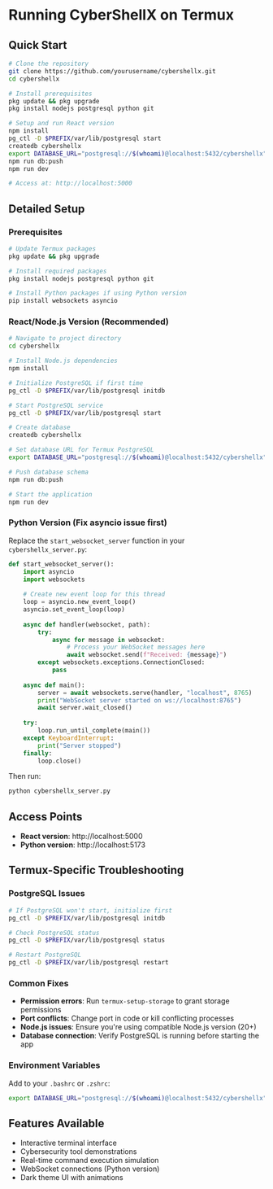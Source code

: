 # Running CyberShellX on Termux

## Quick Start
```bash
# Clone the repository
git clone https://github.com/yourusername/cybershellx.git
cd cybershellx

# Install prerequisites
pkg update && pkg upgrade
pkg install nodejs postgresql python git

# Setup and run React version
npm install
pg_ctl -D $PREFIX/var/lib/postgresql start
createdb cybershellx
export DATABASE_URL="postgresql://$(whoami)@localhost:5432/cybershellx"
npm run db:push
npm run dev

# Access at: http://localhost:5000
```

## Detailed Setup

### Prerequisites
```bash
# Update Termux packages
pkg update && pkg upgrade

# Install required packages
pkg install nodejs postgresql python git

# Install Python packages if using Python version
pip install websockets asyncio
```

### React/Node.js Version (Recommended)
```bash
# Navigate to project directory
cd cybershellx

# Install Node.js dependencies
npm install

# Initialize PostgreSQL if first time
pg_ctl -D $PREFIX/var/lib/postgresql initdb

# Start PostgreSQL service
pg_ctl -D $PREFIX/var/lib/postgresql start

# Create database
createdb cybershellx

# Set database URL for Termux PostgreSQL
export DATABASE_URL="postgresql://$(whoami)@localhost:5432/cybershellx"

# Push database schema
npm run db:push

# Start the application
npm run dev
```

### Python Version (Fix asyncio issue first)
Replace the `start_websocket_server` function in your `cybershellx_server.py`:

```python
def start_websocket_server():
    import asyncio
    import websockets
    
    # Create new event loop for this thread
    loop = asyncio.new_event_loop()
    asyncio.set_event_loop(loop)
    
    async def handler(websocket, path):
        try:
            async for message in websocket:
                # Process your WebSocket messages here
                await websocket.send(f"Received: {message}")
        except websockets.exceptions.ConnectionClosed:
            pass
    
    async def main():
        server = await websockets.serve(handler, "localhost", 8765)
        print("WebSocket server started on ws://localhost:8765")
        await server.wait_closed()
    
    try:
        loop.run_until_complete(main())
    except KeyboardInterrupt:
        print("Server stopped")
    finally:
        loop.close()
```

Then run:
```bash
python cybershellx_server.py
```

## Access Points
- **React version**: http://localhost:5000
- **Python version**: http://localhost:5173

## Termux-Specific Troubleshooting

### PostgreSQL Issues
```bash
# If PostgreSQL won't start, initialize first
pg_ctl -D $PREFIX/var/lib/postgresql initdb

# Check PostgreSQL status
pg_ctl -D $PREFIX/var/lib/postgresql status

# Restart PostgreSQL
pg_ctl -D $PREFIX/var/lib/postgresql restart
```

### Common Fixes
- **Permission errors**: Run `termux-setup-storage` to grant storage permissions
- **Port conflicts**: Change port in code or kill conflicting processes
- **Node.js issues**: Ensure you're using compatible Node.js version (20+)
- **Database connection**: Verify PostgreSQL is running before starting the app

### Environment Variables
Add to your `.bashrc` or `.zshrc`:
```bash
export DATABASE_URL="postgresql://$(whoami)@localhost:5432/cybershellx"
```

## Features Available
- Interactive terminal interface
- Cybersecurity tool demonstrations  
- Real-time command execution simulation
- WebSocket connections (Python version)
- Dark theme UI with animations